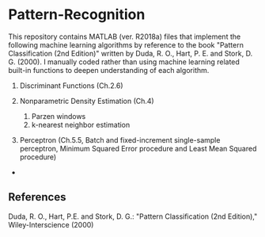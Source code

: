 # Pattern-Recognition

This repository contains MATLAB (ver. R2018a) files that implement the following machine learning algorithms 
by reference to the book "Pattern Classification (2nd Edition)" written by Duda, R. O., Hart, P. E. and Stork, D. G. (2000).
I manually coded rather than using machine learning related built-in functions to deepen understanding of each algorithm. 

1. Discriminant Functions (Ch.2.6)
1. Nonparametric Density Estimation (Ch.4)
    1. Parzen windows
    1. k-nearest neighbor estimation

1. Perceptron (Ch.5.5, Batch and fixed-increment single-sample perceptron, Minimum Squared Error procedure and Least Mean Squared procedure)

  - 

## References

Duda, R. O., Hart, P.E. and Stork, D. G.: "Pattern Classification (2nd Edition)," Wiley-Interscience (2000)
